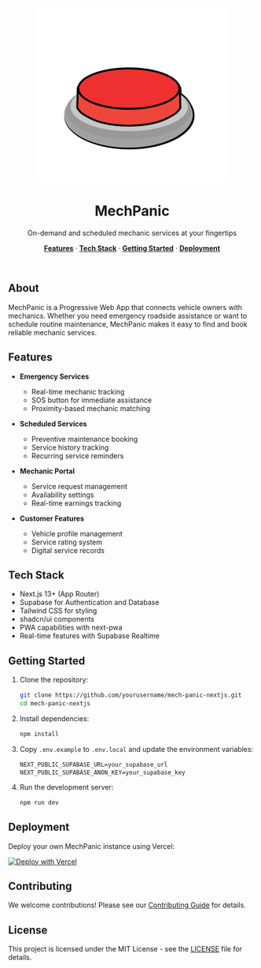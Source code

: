 <p align="center">
  <img alt="MechPanic Logo" src="public/logo.png">
  <h1 align="center">MechPanic</h1>
</p>

<p align="center">
 On-demand and scheduled mechanic services at your fingertips
</p>

<p align="center">
  <a href="#features"><strong>Features</strong></a> ·
  <a href="#tech-stack"><strong>Tech Stack</strong></a> ·
  <a href="#getting-started"><strong>Getting Started</strong></a> ·
  <a href="#deployment"><strong>Deployment</strong></a>
</p>
<br/>

## About

MechPanic is a Progressive Web App that connects vehicle owners with mechanics. Whether you need emergency roadside assistance or want to schedule routine maintenance, MechPanic makes it easy to find and book reliable mechanic services.

## Features
 
- **Emergency Services**

  - Real-time mechanic tracking
  - SOS button for immediate assistance
  - Proximity-based mechanic matching

- **Scheduled Services**

  - Preventive maintenance booking
  - Service history tracking
  - Recurring service reminders

- **Mechanic Portal**

  - Service request management
  - Availability settings
  - Real-time earnings tracking

- **Customer Features**
  - Vehicle profile management
  - Service rating system
  - Digital service records

## Tech Stack

- Next.js 13+ (App Router)
- Supabase for Authentication and Database
- Tailwind CSS for styling
- shadcn/ui components
- PWA capabilities with next-pwa
- Real-time features with Supabase Realtime

## Getting Started

1. Clone the repository:

   ```bash
   git clone https://github.com/yourusername/mech-panic-nextjs.git
   cd mech-panic-nextjs
   ```

2. Install dependencies:

   ```bash
   npm install
   ```

3. Copy `.env.example` to `.env.local` and update the environment variables:

   ```
   NEXT_PUBLIC_SUPABASE_URL=your_supabase_url
   NEXT_PUBLIC_SUPABASE_ANON_KEY=your_supabase_key
   ```

4. Run the development server:
   ```bash
   npm run dev
   ```

## Deployment

Deploy your own MechPanic instance using Vercel:

[![Deploy with Vercel](https://vercel.com/button)](https://vercel.com/new/clone?repository-url=https%3A%2F%2Fgithub.com%2Fyourusername%2Fmech-panic-nextjs)

## Contributing

We welcome contributions! Please see our [Contributing Guide](CONTRIBUTING.md) for details.

## License

This project is licensed under the MIT License - see the [LICENSE](LICENSE) file for details.
